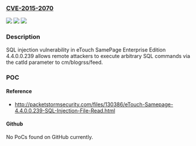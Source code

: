 ### [CVE-2015-2070](https://cve.mitre.org/cgi-bin/cvename.cgi?name=CVE-2015-2070)
![](https://img.shields.io/static/v1?label=Product&message=n%2Fa&color=blue)
![](https://img.shields.io/static/v1?label=Version&message=n%2Fa&color=blue)
![](https://img.shields.io/static/v1?label=Vulnerability&message=n%2Fa&color=brighgreen)

### Description

SQL injection vulnerability in eTouch SamePage Enterprise Edition 4.4.0.0.239 allows remote attackers to execute arbitrary SQL commands via the catId parameter to cm/blogrss/feed.

### POC

#### Reference
- http://packetstormsecurity.com/files/130386/eTouch-Samepage-4.4.0.0.239-SQL-Injection-File-Read.html

#### Github
No PoCs found on GitHub currently.

